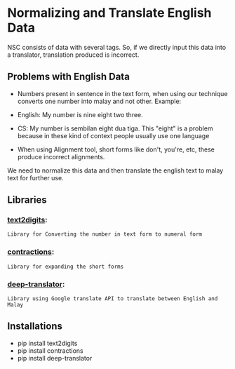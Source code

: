 # Normalizing and Translate English Data
NSC consists of data with several tags. So, if we directly input this data into a translator, translation produced is incorrect. 
## Problems with English Data
- Numbers present in sentence in the text form, when using our technique converts one number into malay and not other.
Example: 
- English: My number is nine eight two three.
- CS:      My number is sembilan eight dua tiga.
This "eight" is a problem because in these kind of context people usually use one language

- When using Alignment tool, short forms like don't, you're, etc, these produce incorrect alignments.

We need to normalize this data and then translate the english text to malay text for further use.

## Libraries
### [text2digits](https://pypi.org/project/text2digits/):
    Library for Converting the number in text form to numeral form
### [contractions](https://pypi.org/project/contractions/):
    Library for expanding the short forms
### [deep-translator](https://pypi.org/project/deep-translator/):
    Library using Google translate API to translate between English and Malay

## Installations
- pip install text2digits
- pip install contractions
- pip install deep-translator